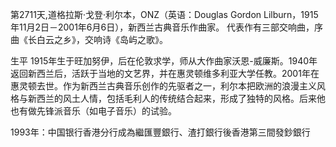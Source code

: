 第2711天,道格拉斯·戈登·利尔本，ONZ（英语：Douglas Gordon Lilburn，1915年11月2日－2001年6月6日），新西兰古典音乐作曲家。
代表作有三部交响曲，序曲《长白云之乡》，交响诗《岛屿之歌》。



生平
1915年生于旺加努伊，后在伦敦求学，师从大作曲家沃恩-威廉斯。1940年返回新西兰后，活跃于当地的文艺界，并在惠灵顿维多利亚大学任教。2001年在惠灵顿去世。作为新西兰古典音乐创作的先驱者之一，利尔本把欧洲的浪漫主义风格与新西兰的风土人情，包括毛利人的传统结合起来，形成了独特的风格。后来他也有做先锋派音乐（如电子音乐）的试验。

1993年：中国银行香港分行成為繼匯豐銀行、渣打銀行後香港第三間發鈔銀行